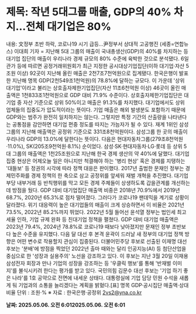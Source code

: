 # **제목: 작년 5대그룹 매출, GDP의 40% 차지…전체 대기업은 80%**

  내용: 文정부 초반 하락, 코로나19 시기 급등…尹정부서 상대적 고공행진 (세종=연합뉴스) 이대희 기자 = 지난해 5대 그룹의 매출이 국내총생산(GDP)의 40%를 차지하는 등 대기업 집단의 매출이 우리나라 경제 규모의 80% 수준에 육박한 것으로 분석됐다.    6일 관가 등에 따르면 공정거래위원회가 최근 지정한 공시대상기업집단(이하 대기업·자산 5조원 이상) 92곳이 지난해 올린 매출은 2천7조7천억원으로 집계됐다.    한국은행이 발표한 지난해 명목 GDP(2천549조1천억원)의 78.8%에 달하는 규모다.    이 가운데 '상위 대기업'이라고 불리는 상호출자제한기업집단(자산 11조6천억원 이상) 46곳이 올린 매출액은 1천833조1천억원으로 GDP 대비 71.9% 수준이다.    상호출자제한기업집단은 대기업 중 자산 기준으로 상위 50%이고 매출은 91.3%를 차지했다. 대기업에서도 상위 업체들의 집중도가 압도적이라는 뜻이다.    기업 매출은 해외 발생분도 포함하기 때문에 GDP와는 범주가 완전히 일치하지는 않는다. 그렇지만 특정 기간의 산출량을 나타낸다는 공통점을 감안하면 대기업 편중 정도를 따지는 가늠자가 될 수 있다.    재계 1위인 삼성그룹의 지난해 매출액은 공정위 기준으로 331조8천억원이다. 삼성그룹 한 곳의 매출이 우리나라 GDP의 13.0%에 달한다는 뜻이다.     다음은 현대자동차그룹(279조8천억원·11.0%), SK(205조9천억원·8.1%) 순이었다.     삼성·SK·현대자동차·LG·롯데 등 상위 5대 그룹의 매출액은 1천25조원으로 지난해 한국 경제 생산의 약 40%에 달했다.    대기업 집중 현상은 어제오늘 일은 아니지만 척결해야 하는 '병리 현상' 혹은 경제를 지탱하는 '대들보' 등 정권의 시각에 따라 정책 대응은 판이했다.    2017년 출범한 문재인 정부는 경제민주화를 경제 정책의 한 축으로 삼고 공정위를 앞세워 재벌 개혁을 추진했다.     대기업 부당 내부거래 등 반칙행위를 막고 모든 경제 주체들이 상생하도록 갑을관계를 개선하는 데 방점을 뒀다.    GDP 대비 대기업집단 매출액 비중은 2018년 70.9%에서 2019년 68.7%, 2020년 65.3%로 점차 떨어졌다.    그러다가 코로나19 팬데믹을 계기로 상황이 달라졌다. 위기 대응력이 높은 대기업들의 매출이 크게 상승하면서 이 비율은 2021년 73.5%, 2022년 85.2%까지 뛰었다.    2022년 5월 들어선 윤석열 정부는 법인세 최고세율 인하, 기업 규제 완화 등 친대기업 정책을 펼쳤다.    GDP 대비 대기업 매출액은 2023년 79.4%, 2024년 78.8%로 코로나19 때보다 낮아졌지만 문재인 정부 초반보다 높은 수준을 유지했다.     다음 달 대선 후 본격 윤곽이 드러날 새 정부의 대기업 정책 방향은 어떤 변수로 작용할지 관심이 집중된다.    더불어민주당 후보로 선출된 이재명 대선 후보는 '분배'에 방점을 찍었던 2022년 출마 때와는 달리 인공지능(AI) 등 첨단산업을 중심으로 한 '성장과 실용주의' 노선을 강조하고 있다.    이 후보는 지난 3월 20일 이재용 삼성전자 회장과 만나 기업의 성장을 강조하는 등 '우클릭 행보'를 통해 '반재벌 이미지'를 불식시키려 한다는 평가를 받고 있다.    국민의힘 김문수 대선 후보는 '기업 하기 좋은 나라'를 1호 공약으로 전면에 내세운 상태다. 대통령실에 기업 담당 민원 수석을 새롭게 둬 기업과의 소통을 늘리겠다는 계획을 밝혔다.[표] 명목 GDP·공시집단 매출액·상대 비율                                                             단위 : 조원·%    ※ 자료 : 한국은행·공정위     2vs2@yna.co.kr

  **날짜: 2025.05.06. 오전 6:012025.05.06. 오전 6:01**